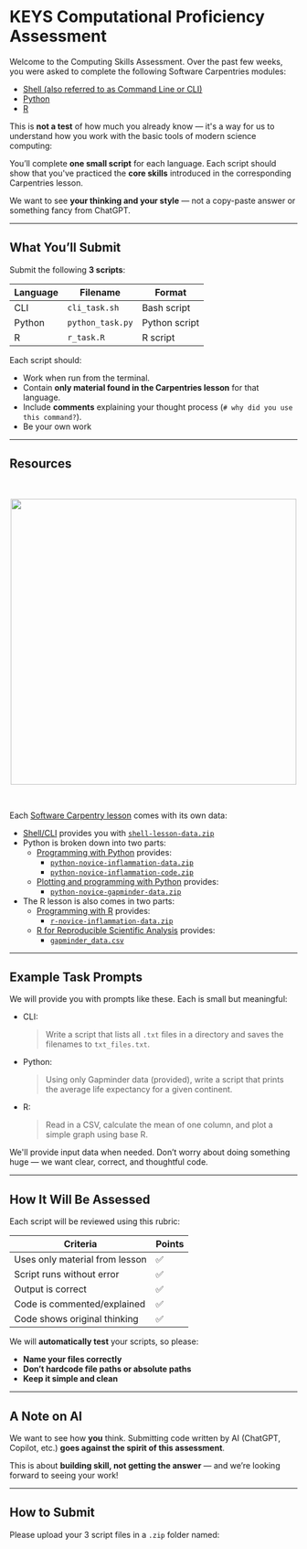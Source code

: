 # KEYS Computational Proficiency Assessment 

Welcome to the Computing Skills Assessment. Over the past few weeks, you were asked to complete the following Software Carpentries modules:

- [Shell (also referred to as Command Line or CLI)](https://swcarpentry.github.io/shell-novice/)
- [Python](https://swcarpentry.github.io/python-novice-gapminder/index.html)
- [R](https://swcarpentry.github.io/r-novice-gapminder/)

This is **not a test** of how much you already know — it's a way for us to understand how you work with the basic tools of modern science computing:

You’ll complete **one small script** for each language. Each script should show that you've practiced the **core skills** introduced in the corresponding Carpentries lesson.

We want to see **your thinking and your style** — not a copy-paste answer or something fancy from ChatGPT.

---

## What You’ll Submit

Submit the following **3 scripts**:

| Language | Filename             | Format       |
|----------|----------------------|--------------|
| CLI      | `cli_task.sh`        | Bash script  |
| Python   | `python_task.py`     | Python script|
| R        | `r_task.R`           | R script     |

Each script should:
- Work when run from the terminal.
- Contain **only material found in the Carpentries lesson** for that language.
- Include **comments** explaining your thought process (`# why did you use this command?`).
- Be your own work

---

## Resources

<br>
<p align="center">
    <img src="" width="500">
</p>
<br>


Each [Software Carpentry lesson](https://software-carpentry.org/lessons/index.html) comes with its own data:
- [Shell/CLI](https://swcarpentry.github.io/shell-novice/) provides you with [`shell-lesson-data.zip`](https://swcarpentry.github.io/shell-novice/data/shell-lesson-data.zip)
- Python is broken down into two parts:
  - [Programming with Python](https://swcarpentry.github.io/python-novice-inflammation/) provides:
    - [`python-novice-inflammation-data.zip`](https://swcarpentry.github.io/python-novice-inflammation/data/python-novice-inflammation-data.zip)
    - [`python-novice-inflammation-code.zip`](https://swcarpentry.github.io/python-novice-inflammation/files/code/python-novice-inflammation-code.zip)
  - [Plotting and programming with Python](https://swcarpentry.github.io/python-novice-gapminder/) provides:
    - [`python-novice-gapminder-data.zip`](https://swcarpentry.github.io/python-novice-gapminder/files/python-novice-gapminder-data.zip)
- The R lesson is also comes in two parts:
  - [Programming with R](https://swcarpentry.github.io/r-novice-inflammation/) provides:
    - [`r-novice-inflammation-data.zip`](https://swcarpentry.github.io/r-novice-inflammation/data/r-novice-inflammation-data.zip)
  - [R for Reproducible Scientific Analysis](https://swcarpentry.github.io/r-novice-gapminder/) provides:
    - [`gapminder_data.csv`](https://swcarpentry.github.io/r-novice-gapminder/data/gapminder_data.csv)

---

## Example Task Prompts

We will provide you with prompts like these. Each is small but meaningful:

- CLI:  
  > Write a script that lists all `.txt` files in a directory and saves the filenames to `txt_files.txt`.

- Python:  
  > Using only Gapminder data (provided), write a script that prints the average life expectancy for a given continent.

- R:  
  > Read in a CSV, calculate the mean of one column, and plot a simple graph using base R.

We'll provide input data when needed. Don’t worry about doing something huge — we want clear, correct, and thoughtful code.

---

## How It Will Be Assessed

Each script will be reviewed using this rubric:

| Criteria                        | Points |
|---------------------------------|--------|
| Uses only material from lesson  | ✅     |
| Script runs without error       | ✅     |
| Output is correct               | ✅     |
| Code is commented/explained     | ✅     |
| Code shows original thinking    | ✅     |

We will **automatically test** your scripts, so please:
- **Name your files correctly**
- **Don’t hardcode file paths or absolute paths**
- **Keep it simple and clean**

---

## A Note on AI

We want to see how **you** think. Submitting code written by AI (ChatGPT, Copilot, etc.) **goes against the spirit of this assessment**.

This is about **building skill, not getting the answer** — and we’re looking forward to seeing your work!

---

## How to Submit

Please upload your 3 script files in a `.zip` folder named:

